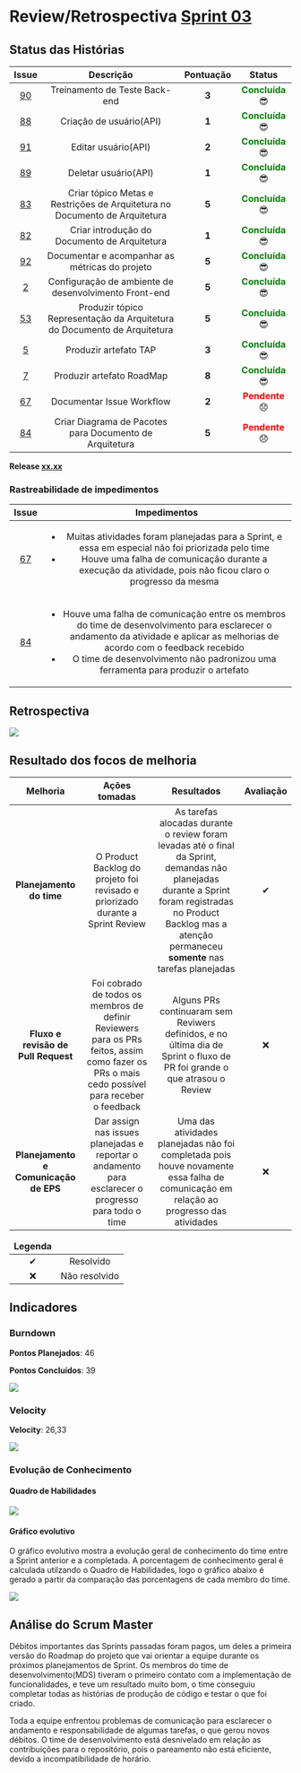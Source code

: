 # Review/Retrospectiva [Sprint 03](https://github.com/fga-gpp-mds/2018.1-Grupo3/milestone/4)

## Status das Histórias

<table style="text-align: center" class="responsive-table highlight bordered">
  <thead>
    <tr>
      <th style="text-align:center">Issue</th>
      <th style="text-align:center">Descrição</th>
      <th style="text-align:center">Pontuação</th>
      <th style="text-align:center">Status</th>
    </tr>
  </thead>
   <tr>
      <td>
        <a href="https://github.com/fga-gpp-mds/2018.1-TropicalHazards-BI/issues/90">90</a>
      </td>
      <td>Treinamento de Teste Back-end</td>
      <td><b>3</b></td>
      <td><strong style="color:green">Concluída</strong>  😎 </td>
    </tr>
    <tr>
      <td>
        <a href="https://github.com/fga-gpp-mds/2018.1-TropicalHazards-BI/issues/88">88</a>
      </td>
      <td>Criação de usuário(API)</td>
      <td><b>1</b></td>
      <td><strong style="color:green">Concluída</strong>  😎 </td>
    </tr>
    <tr>
      <td>
        <a href="https://github.com/fga-gpp-mds/2018.1-TropicalHazards-BI/issues/91">91</a>
      </td>
      <td>Editar usuário(API)</td>
      <td><b>2</b></td>
      <td><strong style="color:green">Concluída</strong>  😎 </td>
    </tr>
    <tr>
      <td>
        <a href="https://github.com/fga-gpp-mds/2018.1-TropicalHazards-BI/issues/89">89</a>
      </td>
      <td>Deletar usuário(API)</td>
      <td><b>1</b></td>
      <td><strong style="color:green">Concluída</strong>  😎 </td>
    </tr>
    <tr>
      <td>
        <a href="https://github.com/fga-gpp-mds/2018.1-TropicalHazards-BI/issues/83">83</a>
      </td>
      <td>Criar tópico Metas e Restrições de Arquitetura no Documento de Arquitetura</td>
      <td><b>5</b></td>
      <td><strong style="color:green">Concluída</strong>  😎 </td>
    </tr>
    <tr>
      <td>
        <a href="https://github.com/fga-gpp-mds/2018.1-TropicalHazards-BI/issues/82">82</a>
      </td>
      <td>Criar introdução do Documento de Arquitetura</td>
      <td><b>1</b></td>
      <td><strong style="color:green">Concluída</strong>  😎 </td>
    </tr>
    <tr>
      <td>
        <a href="https://github.com/fga-gpp-mds/2018.1-TropicalHazards-BI/issues/92">92</a>
      </td>
      <td>Documentar e acompanhar as métricas do projeto</td>
      <td><b>5</b></td>
      <td><strong style="color:green">Concluída</strong>  😎 </td>
    </tr>
    <tr>
      <td>
        <a href="https://github.com/fga-gpp-mds/2018.1-TropicalHazards-BI-FrontEnd/issues/2">2</a>
      </td>
      <td>Configuração de ambiente de desenvolvimento Front-end</td>
      <td><b>5</b></td>
      <td><strong style="color:green">Concluída</strong>  😎 </td>
    </tr>
    <tr>
      <td>
        <a href="https://github.com/fga-gpp-mds/2018.1-TropicalHazards-BI/issues/53">53</a>
      </td>
      <td>Produzir tópico Representação da Arquitetura do Documento de Arquitetura</td>
      <td><b>5</b></td>
      <td><strong style="color:green">Concluída</strong>  😎 </td>
    </tr>
    <tr>
      <td>
        <a href="https://github.com/fga-gpp-mds/2018.1-TropicalHazards-BI/issues/5">5</a>
      </td>
      <td>Produzir artefato TAP</td>
      <td><b>3</b></td>
      <td><strong style="color:green">Concluída</strong>  😎 </td>
    </tr>
    <tr>
      <td>
        <a href="https://github.com/fga-gpp-mds/2018.1-TropicalHazards-BI/issues/7">7</a>
      </td>
      <td>Produzir artefato RoadMap</td>
      <td><b>8</b></td>
      <td><strong style="color:green">Concluída</strong>  😎 </td>
    </tr>
    <tr>
      <td>
        <a href="https://github.com/fga-gpp-mds/2018.1-TropicalHazards-BI/issues/67">67</a>
      </td>
      <td>Documentar Issue Workflow</td>
      <td><b>2</b></td>
      <td><strong style="color:red">Pendente</strong> 😞 </td>      
    </tr>
    <tr>
      <td>
        <a href="https://github.com/fga-gpp-mds/2018.1-TropicalHazards-BI/issues/84">84</a>
      </td>
      <td>Criar Diagrama de Pacotes para Documento de Arquitetura</td>
      <td><b>5</b></td>
      <td><strong style="color:red">Pendente</strong> 😞 </td>      
    </tr>
<tbody>
  </tbody>
</table>

**Release [xx.xx]()**

### Rastreabilidade de impedimentos 

<table class="responsive-table highlight bordered">
  <thead>
    <tr>
      <th>Issue</th>
      <th>Impedimentos</th>
    </tr>
  </thead>
    <tbody style="text-align: center">
      <tr>
          <td style="text-align: center">
            <a href="https://github.com/fga-gpp-mds/2018.1-TropicalHazards-BI/issues/67">67</a>
          </td>
        <td>
            <ul>
                <li>Muitas atividades foram planejadas para a Sprint, e essa em especial não foi priorizada pelo time</li>
                <li>Houve uma falha de comunicação durante a execução da atividade, pois não ficou claro o progresso da mesma</li>
            </ul>
        </td>
      </tr>
      <tr>
          <td style="text-align: center">
            <a href="https://github.com/fga-gpp-mds/2018.1-TropicalHazards-BI/issues/84">84</a>
          </td>
        <td>
            <ul>
                <li>Houve uma falha de comunicação entre os membros do time de desenvolvimento para esclarecer o andamento da atividade e aplicar as melhorias de acordo com o feedback recebido</li>
                <li>O time de desenvolvimento não padronizou uma ferramenta para produzir o artefato</li>
            </ul>
        </td>
      </tr>
    </tbody>
</table>

## Retrospectiva  

<img src="https://raw.githubusercontent.com/wiki/fga-gpp-mds/2018.1-TropicalHazards-BI/imagens/sprint03/retro_sp03.jpg" class="responsive-img">

## Resultado dos focos de melhoria 

<table class="responsive-table highlight bordered">
    <thead>
        <tr>
            <th>Melhoria</th>
            <th>Ações tomadas</th>
            <th>Resultados</th>
            <th>Avaliação</th>
        </tr>
    </thead>
    <tbody style="text-align: center">
      <tr>
        <td><b>Planejamento do time</b></td>
        <td>O Product Backlog do projeto foi revisado e priorizado durante a Sprint Review</td>
        <td>As tarefas alocadas durante o review foram levadas até o final da Sprint, demandas não planejadas durante a Sprint foram registradas no Product Backlog mas a atenção permaneceu <b>somente</b> nas tarefas planejadas</td>
        <td>✔</td>
      </tr>
      <tr>
        <td><b>Fluxo e revisão de Pull Request</b></td>
        <td>Foi cobrado de todos os membros de definir Reviewers para os PRs feitos, assim como fazer os PRs o mais cedo possível para receber o feedback</td>
        <td>Alguns PRs continuaram sem Reviwers definidos, e no última dia de Sprint o fluxo de PR foi grande o que atrasou o Review</td>
        <td>❌</td>
      </tr>
      <tr>
        <td><b>Planejamento e Comunicação de EPS</b></td>
        <td>Dar assign nas issues planejadas e reportar o andamento para esclarecer o progresso para todo o time</td>
        <td>Uma das atividades planejadas não foi completada pois houve novamente essa falha de comunicação em relação ao progresso das atividades</td>
        <td>❌</td>
      </tr>
    </tbody>
</table>

<table style="text-align: center" class="responsive-table highlight bordered">
    <thead>
        <tr>
            <td><strong>Legenda</strong></td>
            <td></td>
        </tr>
    </thead>
    <tbody style="text-align:center">
        <tr>
            <td>✔</td>
            <td>Resolvido</td>
        </tr>
        <tr>
            <td>❌</td>
            <td>Não resolvido</td>
        </tr>
    </tbody>
</table>


## Indicadores
### Burndown

<b>Pontos Planejados</b>: 46

<b>Pontos Concluídos</b>: 39

<img src="https://raw.githubusercontent.com/wiki/fga-gpp-mds/2018.1-TropicalHazards-BI/imagens/sprint03/burndown_sp03.png" class="responsive-img">

### Velocity

<b>Velocity</b>: 26,33

<img src="https://raw.githubusercontent.com/wiki/fga-gpp-mds/2018.1-TropicalHazards-BI/imagens/sprint03/velocity_sp03.png" class="responsive-img">

### Evolução de Conhecimento

#### Quadro de Habilidades

<img src="https://raw.githubusercontent.com/wiki/fga-gpp-mds/2018.1-TropicalHazards-BI/imagens/sprint03/quadro_conhecimento_sp03.png" class="responsive-img">

#### Gráfico evolutivo
O gráfico evolutivo mostra a evolução geral de conhecimento do time entre a Sprint anterior e a completada. A porcentagem de conhecimento geral é calculada utilzando o Quadro de Habilidades, logo o gráfico abaixo é gerado a partir da comparação das porcentagens de cada membro do time.

<img src="https://raw.githubusercontent.com/wiki/fga-gpp-mds/2018.1-TropicalHazards-BI/imagens/sprint03/grafico_ev_sp03.png" class="responsive-img">

## Análise do Scrum Master
Débitos importantes das Sprints passadas foram pagos, um deles a primeira versão do Roadmap do projeto que vai orientar a equipe durante os próximos planejamentos de Sprint. Os membros do time de desenvolvimento(MDS) tiveram o primeiro contato com a implementação de funcionalidades, e teve um resultado muito bom, o time conseguiu completar todas as histórias de produção de código e testar o que foi criado.

Toda a equipe enfrentou problemas de comunicação para esclarecer o andamento e responsabilidade de algumas tarefas, o que gerou novos débitos. O time de desenvolvimento está desnivelado em relação as contribuições para o repositório, pois o pareamento não está eficiente, devido a incompatibilidade de horário.  
